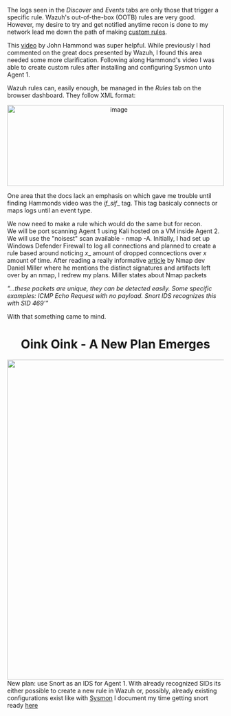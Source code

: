 The logs seen in the _Discover_ and _Events_ tabs are only those that trigger a specific rule. Wazuh's out-of-the-box (OOTB) rules are very good. However, my desire to try and get notified anytime recon is done to my network lead me
down the path of making <a href="https://documentation.wazuh.com/current/user-manual/ruleset/rules/custom.html">custom rules</a>. 

This <a href="https://www.youtube.com/watch?v=nSOqU1iX5oQ">video</a> by John Hammond was super helpful. While previously I had commented on the great docs presented by Wazuh, I found this area needed some more clarification. 
Following along Hammond's video I was able to create custom rules after installing and configuring Sysmon unto Agent 1.

Wazuh rules can, easily enough, be managed in the _Rules_ tab on the browser dashboard. They follow XML format: 

<div align="center">
  <img width="504" height="188" alt="image" src="https://github.com/user-attachments/assets/4696bdc3-bd20-477e-871d-82cf5af07851" />
</div>

One area that the docs lack an emphasis on which gave me trouble until finding Hammonds video was the _if_sif__ tag. This tag basicaly connects or maps logs until an event type.

We now need to make a rule which would do the same but for recon.  
We will be port scanning Agent 1 using Kali hosted on a VM inside Agent 2. We will use the "noisest" scan available - nmap -A. Initially, I had set up Windows Defender Firewall
to log all connections and planned to create a rule based around noticing _x__ amount of dropped conncections over _x_ amount of time. After reading a really informative <a href="http://blog.bonsaiviking.com/2015/07/they-see-me-scannin-they-hatin.html">article</a> 
by Nmap dev Daniel Miller where he mentions the distinct signatures and artifacts left over by an nmap, I redrew my plans. Miller states about Nmap packets

<p>
  <i>
  "...these packets are unique, they can be detected easily. Some specific examples:
ICMP Echo Request with no payload. Snort IDS recognizes this with SID 469'"
  </i>
</p>

With that something came to mind.

<h1 align="center">
  Oink Oink - A New Plan Emerges
</h1>
<div align="center">
  <img width="1352" height="742" alt="image" src="https://github.com/user-attachments/assets/8b3f7ba0-1aad-4672-ab18-c3b76e4d1e98" />
</div>
New plan: use Snort as an IDS for Agent 1. With already recognized SIDs its either possible to create a new rule in Wazuh or, possibly, already existing configurations exist like with <a href="https://wazuh.com/resources/blog/emulation-of-attack-techniques-and-detection-with-wazuh/sysmonconfig.xml">Sysmon</a>
I document my time getting snort ready <a href="">here</a>
